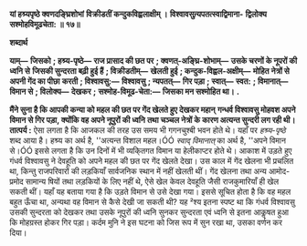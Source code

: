 **यां हश्र्यपृष्ठे क्वणदङ्घ्रिशोभां** **विक्रीडतीं कन्दुकविह्वलाक्षीम् ।** **विश्वावसुन्र्यपतत्स्वाद्विमाना-** **द्विलोक्य सश्मोहविमूढचेता: ॥ १७॥** 

**शब्दार्थ** 

**याम्—** **जिसको** **; हश्र्य-पृष्ठे—** **राज प्रासाद की छत पर** **; क्वणत्-अङ्घ्रि-शोभाम्—** **उसके चरणों के नूपरों की ध्वनि से** **जिसकी सुन्दरता बढ़ी हुई हैं** **; विक्रीडतीम्—** **खेलती हुई** **; कन्दुक-विह्वल-अक्षीम्—** **मोहित नेत्रों से अपनी गेंद का पीछा** **करती** **; विश्वावसु:—** **विश्वावसु** **; न्यपतत्—** **गिर पड़ा** **; स्वात्—** **स्वत:** **; विमानात्—** **विमान से** **; विलोक्य—** **देखकर** **;** **सश्मोह-विमूढ-चेता:—** **जिसका मन सश्मोहित था।** **.** 

**मैंने सुना है कि आपकी कन्या को महल की छत पर गेंद खेलते हुए देखकर महान्** **गन्धर्व विश्वावसु मोहवश अपने विमान से गिर पड़ा, क्योंकि वह अपने नूपुरों की ध्वनि** **तथा चञ्चल नेत्रों के कारण अत्यन्त सुन्दरी लग रही थी।** **तात्पर्य :** ऐसा लगता है कि आजकल की तरह उस समय भी गगनचुश्बी भवन होते थे। यहाँ पर *हश्र्य-पृष्ठे* शब्द आया है। हश्र्य का अर्थ है, ''अत्यन्त विशाल महल।ÓÓ *स्वाद् विमानात्*  का अर्थ है, ''अपने विमान से।ÓÓ इससे लगता है कि उन दिनों में भी व्यकि्तगत विमान या हेलीकाप्टर होते थे। आकाश में उड़ते हुए गंधर्व विश्वावसु ने देवहूति को अपने महल की छत पर गेंद खेलते देखा। उस काल में गेंद खेलना भी प्रचलित था, किन्तु राजपरिवारों की लड़कियाँ सार्वजनिक स्थान में नहीं खेलती थीं। गेंद खेलना तथा अन्य आमोद-प्रमोद सामान्य षियों तथा लड़कियों के लिए नहीं थे, ऐसे खेल केवल देवहूति जैसी राजकुमारियाँ ही खेल सकती थीं। यहाँ यह बताया गया है कि उड़ते विमान से उसे देखा गया। इससे सूचित होता है कि वह महल बहुत ऊँचा था, अन्यथा वह विमान से कैसे देखी जा सकती थी? यह ²श्य इतना स्पष्ट था कि गंधर्व विश्वावसु उसकी सुन्दरता को देखकर तथा उसके नूपुरों की ध्वनि सुनकर सुन्दरता एवं ध्वनि से इतना आकॢषत हुआ कि मोहग्रस्त होकर गिर पड़ा। कर्दम मुनि ने इस घटना को जिस रूप में सुन रखा था, उसका वर्णन कर दिया।  